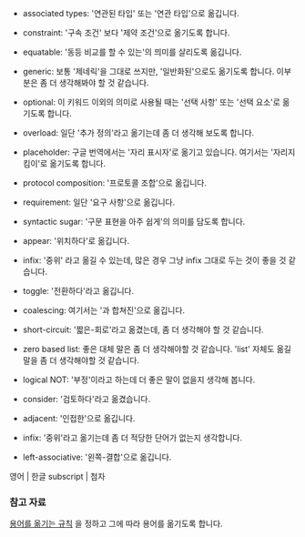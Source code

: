 * associated types: '연관된 타입' 또는 '연관 타입'으로 옮깁니다.
* constraint: '구속 조건' 보다 '제약 조건'으로 옮기도록 합니다.
* equatable: '동등 비교를 할 수 있는'의 믜미를 살리도록 옮깁니다.
* generic: 보통 '제네릭'을 그대로 쓰지만, '일반화된'으로도 옮기도록 합니다. 이부분은 좀 더 생각해봐야 할 것 같습니다. 
* optional: 이 키워드 이외의 의미로 사용될 때는 '선택 사항' 또는 '선택 요소'로 옮기도록 합니다.
* overload: 일단 '추가 정의'라고 옮기는데 좀 더 생각해 보도록 합니다.
* placeholder: 구글 번역에서는 '자리 표시자'로 옮기고 있습니다. 여기서는 '자리지킴이'로 옮기도록 합니다.
* protocol composition: '프로토콜 조합'으로 옮깁니다. 
* requirement: 일단 '요구 사항'으로 옮깁니다.
* syntactic sugar: '구문 표현을 아주 쉽게'의 의미를 담도록 합니다.

* appear: '위치하다'로 옮깁니다.
* infix: '중위' 라고 옮길 수 있는데, 많은 경우 그냥 infix 그대로 두는 것이 좋을 것 같습니다.
* toggle: '전환하다'라고 옮깁니다.
* coalescing: 여기서는 '과 합쳐진'으로 옮깁니다.
* short-circuit: '짧은-회로'라고 옮겼는데, 좀 더 생각해야 할 것 같습니다.
* zero based list: 좋은 대체 말은 좀 더 생각해야할 것 같습니다. 'list' 자체도 옮길 말을 좀 더 생각해야할 것 같습니다.
* logical NOT: '부정'이라고 하는데 더 좋은 말이 없을지 생각해 봅니다.
* consider: '검토하다'라고 옮겼습니다.
* adjacent: '인접한'으로 옮깁니다.
* infix: '중위'라고 옮기는데 좀 더 적당한 단어가 없는지 생각합니다.
* left-associative: '왼쪽-결합'으로 옮깁니다.

영어 | 한글
subscript | 첨자

### 참고 자료

[용어를 옮기는 규칙]() 을 정하고 그에 따라 용어를 옮기도록 합니다.